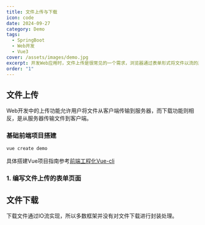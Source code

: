 ```yaml
---
title: 文件上传与下载
icon: code
date: 2024-09-27
category: Demo
tags:
  - SpringBoot
  - Web开发
  - Vue3
cover: /assets/images/demo.jpg
excerpt: 开发Web应用时，文件上传是很常见的一个需求，浏览器通过表单形式将文件以流的形式传递给服务器，服务器再对上传的数据进行解析处理。下载文件通过IO流实现，所以多数框架并没有对文件下载进行封装处理。
order: "1"
---
```


## 文件上传

Web开发中的上传功能允许用户将文件从客户端传输到服务器，而下载功能则相反，是从服务器传输文件到客户端。

### 基础前端项目搭建

```cmd
vue create demo
```


具体搭建Vue项目指南参考[前端工程化Vue-cli](../frontend-dev/前端框架/前端工程化Vue-cli)

### 1. 编写文件上传的表单页面



## 文件下载

下载文件通过IO流实现，所以多数框架并没有对文件下载进行封装处理。